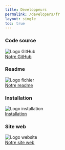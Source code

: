 ```yaml
---
title: Developpeurs
permalink: /developers/fr
layout: single
toc: true
---
```


### Code source
<img src="../assets/images/logo-github.png" alt="Logo GitHub"><br>
<a href="https://github.com/GazePlay/GazePlay">Notre GitHub</a>

### Readme
<img src="../assets/images/file-text.png" alt="Logo fichier"><br>
<a href="https://github.com/GazePlay/GazePlay/blob/master/README(FR).md">Notre readme</a>

### Installation
<img src="../assets/images/logo-install.png" alt="Logo installation"><br>
<a href="https://github.com/GazePlay/GazePlay/blob/master/INSTALLATION-FR.MD">Installation</a>

### Site web
<img src="../assets/images/logo-website.png" alt="Logo website"><br>
<a href="https://github.com/GazePlay/GazePlay/blob/master/WEBSITE-FR.MD">Notre site web</a>
